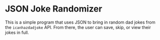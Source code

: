 # JSON Joke Randomizer

This is a simple program that uses JSON to bring in random dad jokes from the `icanhazdadjoke` API. From there, the user can save, skip, or view their jokes in full.